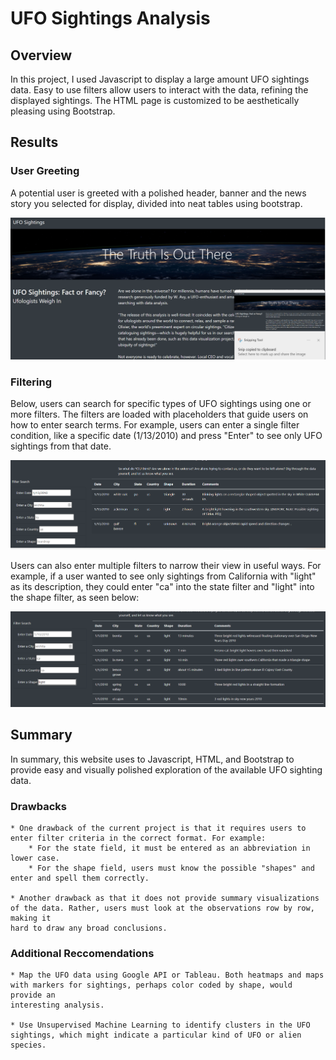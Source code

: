 # UFO Sightings Analysis

## Overview

In this project, I used Javascript to display a large amount UFO sightings data. 
Easy to use filters allow users to interact with the data, refining the displayed sightings. 
The HTML page is customized to be aesthetically pleasing using Bootstrap.

## Results

### User Greeting

A potential user is greeted with a polished header, banner and the news story you selected for display,
divided into neat tables using bootstrap. 


![Index Banner and News Story](Images/index_image.png)

### Filtering

Below, users can search for specific types of UFO sightings using one or more filters. The filters are
loaded with placeholders that guide users on how to enter search terms. For example, users can enter a 
single filter condition, like a specific date (1/13/2010) and press "Enter" to see only UFO sightings 
from that date.

![Date Filter](Images/date_filter.png)

Users can also enter multiple filters to narrow their view in useful ways. For example, if a user
wanted to see only sightings from California with "light" as its description, they could enter "ca" into
the state filter and "light" into the shape filter, as seen below:


![Multiple Filters](Images/multiple_filters.png)

## Summary

In summary, this website uses to Javascript, HTML, and Bootstrap to provide easy and visually polished exploration of the available UFO sighting data. 

### Drawbacks

	* One drawback of the current project is that it requires users to enter filter criteria in the correct format. For example:
		* For the state field, it must be entered as an abbreviation in lower case. 
		* For the shape field, users must know the possible "shapes" and enter and spell them correctly.
	
	* Another drawback as that it does not provide summary visualizations of the data. Rather, users must look at the observations row by row, making it
	hard to draw any broad conclusions.

### Additional Reccomendations
	
	* Map the UFO data using Google API or Tableau. Both heatmaps and maps with markers for sightings, perhaps color coded by shape, would provide an 
	interesting analysis. 

	* Use Unsupervised Machine Learning to identify clusters in the UFO sightings, which might indicate a particular kind of UFO or alien species. 


